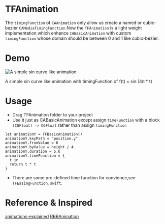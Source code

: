 # TFAnimation
The `timingFunction` of `CAAnimation` only allow us create a named or cubic-bezier `CAMediaTimingFunction`.Now the `TFAnimation` is a light weight implementation which enhance `CABasicAnimation` with custom `timingFunction` whose domain should be between 0 and 1 like cubic-bezier.

# Demo
![A simple sin curve like animation](https://github.com/luowenxing/TFAnimation/blob/master/TFAnimation/Demo/demo.gif?raw=true)

A simple sin curve like animation with timingFunction of f(t) = sin (4π * t)

# Usage
* Drag TFAnimation folder to your project
* Use it just as CABasicAnimation except assign `timeFunction` with a block `(CGFloat) -> CGFloat` rather than assign `timingFunction`
```
let animationY = TFBasicAnimation()
animationY.keyPath = "position.y"
animationY.fromValue = 0
animationY.byValue = height / 4
animationY.duration = 5.0
animationY.timeFunction = {
  t in 
  return t * t
}
```
* There are some pre-defined time function for convience,see `TFEasingFunction.swift`.

# Reference & Inspired
[animations-explained](https://www.objc.io/issues/12-animations/animations-explained/)
[RBBAnimation](https://github.com/robb/RBBAnimation)
